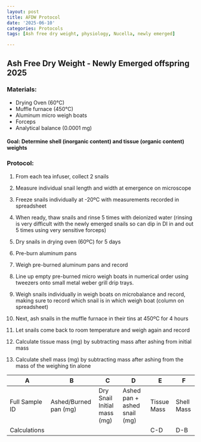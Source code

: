 ```yaml
---
layout: post
title: AFDW Protocol
date: '2025-06-10'
categories: Protocols
tags: [Ash free dry weight, physiology, Nucella, newly emerged]

---
```


## Ash Free Dry Weight - Newly Emerged offspring 2025

 
### Materials: 

- Drying Oven (60°C) 
- Muffle furnace (450°C) 
- Aluminum micro weigh boats 
- Forceps
- Analytical balance (0.0001 mg) 


#### Goal: Determine shell (inorganic content) and tissue (organic content) weights
  
 
### Protocol: 


1) From each tea infuser, collect 2 snails 

2) Measure individual snail length and width at emergence on microscope 

3) Freeze snails individually at -20ºC with measurements recorded in spreadsheet 

4) When ready, thaw snails and rinse 5 times with deionized water (rinsing is very difficult with the newly emerged snails so can dip in DI in and out 5 times using very sensitive forceps)

5) Dry snails in drying oven (60ºC) for 5 days 

6) Pre-burn aluminum pans  

7) Weigh pre-burned aluminum pans and record 
 
8) Line up empty pre-burned micro weigh boats in numerical order using tweezers onto small metal weber grill drip trays. 

9) Weigh snails individually in weigh boats on microbalance and record, making sure to record which snail is in which weigh boat (column on spreadsheet)
 
10) Next, ash snails in the muffle furnace in their tins at 450ºC for 4 hours  

11) Let snails come back to room temperature and weigh again and record 

12) Calculate tissue mass (mg) by subtracting mass after ashing from initial mass 

13) Calculate shell mass (mg) by subtracting mass after ashing from the mass of the weighing tin alone 


 A  | B  | C  | D  | E  | F  |
----|----|----|----|----|----|
Full Sample ID  | Ashed/Burned pan (mg) | Dry Snail Initial mass (mg) | Ashed pan + ashed snail (mg)| Tissue Mass| Shell Mass |
Calculations | | | | C-D |  D-B||

